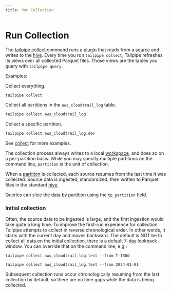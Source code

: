```yaml
---
title: Run Collection
---
```


# Run Collection

The [tailpipe collect](/docs/reference/cli/collect) command runs a [plugin](/docs/collect/plugins) that reads from a [source](/docs/manage/source) and writes to the [hive](/docs/collect/configure#hive-partitioning). Every time you run `tailpipe collect`, Tailpipe refreshes its views over all collected Parquet files. Those views are the tables you query with `tailpipe query`.

Examples:

Collect everything.

```bash
tailpipe collect
```

Collect all partitions in the `aws_cloudtrail_log` table.

```bash
tailpipe collect aws_cloudtrail_log
```

Collect a specific partition.

```bash
tailpipe collect aws_cloudtrail_log.dev
```

See [collect](/docs/reference/cli/collect) for more examples.


The collection process always writes to a local [workspace](/docs/manage/workspace), and does so on a per-partition basis.  While you may specify multiple partitions on the command line, `partition` is the unit of collection.

<!--
A partition day is the atomic unit of work; the partition collection succeeds or fails for all sources for a given day, and if it fails, rolls everything back for that day.
-->

When a [partition](/docs/manage/partition) is collected, each source resumes from the last time it was collected. Source data is ingested, standardized, then written to Parquet files in the standard [hive](/docs/collect/configure#hive-partitioning).

Queries can slice the data by partition using the `tp_partition` field.

### Initial collection

Often, the source data to be ingested is large, and the first ingestion would take quite a long time. To improve the first-run experience for collection Tailpipe attempts to collect in reverse chronological order. In other words, it starts with the current day and moves backward. The default is NOT be to collect all data on the initial collection, there is a default 7-day lookback window. You can override that on the command line, e.g.:

```
tailpipe collect aws_cloudtrail_log.test --from T-180d
```

```
tailpipe collect aws_cloudtrail_log.test --from 2024-01-01
```

Subsequent collection runs occur chronologically resuming from the last collection by default, so there are no time gaps while the data is being collected.

<!--
- The data is available for querying even while partition collection is still occurring.
-->


